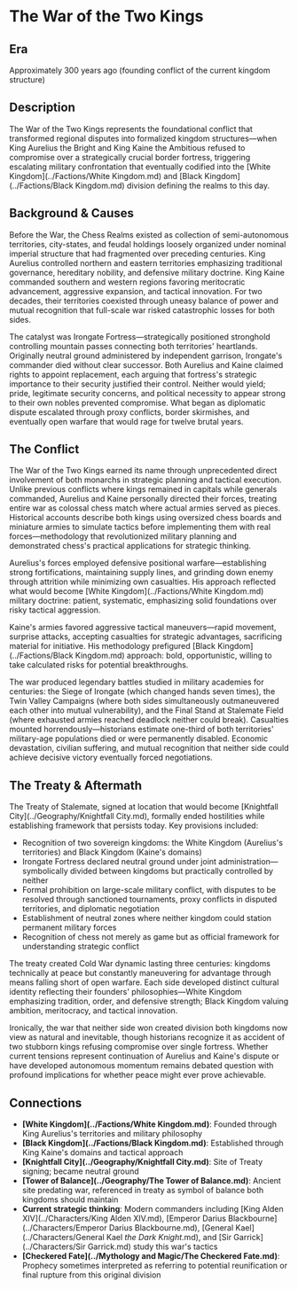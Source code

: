 <!-- Expanded by AI: 2025-10-13 -->

# The War of the Two Kings

## Era
Approximately 300 years ago (founding conflict of the current kingdom structure)

## Description

The War of the Two Kings represents the foundational conflict that transformed regional disputes into formalized kingdom structures—when King Aurelius the Bright and King Kaine the Ambitious refused to compromise over a strategically crucial border fortress, triggering escalating military confrontation that eventually codified into the [White Kingdom](../Factions/White Kingdom.md) and [Black Kingdom](../Factions/Black Kingdom.md) division defining the realms to this day.

## Background & Causes

Before the War, the Chess Realms existed as collection of semi-autonomous territories, city-states, and feudal holdings loosely organized under nominal imperial structure that had fragmented over preceding centuries. King Aurelius controlled northern and eastern territories emphasizing traditional governance, hereditary nobility, and defensive military doctrine. King Kaine commanded southern and western regions favoring meritocratic advancement, aggressive expansion, and tactical innovation. For two decades, their territories coexisted through uneasy balance of power and mutual recognition that full-scale war risked catastrophic losses for both sides.

The catalyst was Irongate Fortress—strategically positioned stronghold controlling mountain passes connecting both territories' heartlands. Originally neutral ground administered by independent garrison, Irongate's commander died without clear successor. Both Aurelius and Kaine claimed rights to appoint replacement, each arguing that fortress's strategic importance to their security justified their control. Neither would yield; pride, legitimate security concerns, and political necessity to appear strong to their own nobles prevented compromise. What began as diplomatic dispute escalated through proxy conflicts, border skirmishes, and eventually open warfare that would rage for twelve brutal years.

## The Conflict

The War of the Two Kings earned its name through unprecedented direct involvement of both monarchs in strategic planning and tactical execution. Unlike previous conflicts where kings remained in capitals while generals commanded, Aurelius and Kaine personally directed their forces, treating entire war as colossal chess match where actual armies served as pieces. Historical accounts describe both kings using oversized chess boards and miniature armies to simulate tactics before implementing them with real forces—methodology that revolutionized military planning and demonstrated chess's practical applications for strategic thinking.

Aurelius's forces employed defensive positional warfare—establishing strong fortifications, maintaining supply lines, and grinding down enemy through attrition while minimizing own casualties. His approach reflected what would become [White Kingdom](../Factions/White Kingdom.md) military doctrine: patient, systematic, emphasizing solid foundations over risky tactical aggression.

Kaine's armies favored aggressive tactical maneuvers—rapid movement, surprise attacks, accepting casualties for strategic advantages, sacrificing material for initiative. His methodology prefigured [Black Kingdom](../Factions/Black Kingdom.md) approach: bold, opportunistic, willing to take calculated risks for potential breakthroughs.

The war produced legendary battles studied in military academies for centuries: the Siege of Irongate (which changed hands seven times), the Twin Valley Campaigns (where both sides simultaneously outmaneuvered each other into mutual vulnerability), and the Final Stand at Stalemate Field (where exhausted armies reached deadlock neither could break). Casualties mounted horrendously—historians estimate one-third of both territories' military-age populations died or were permanently disabled. Economic devastation, civilian suffering, and mutual recognition that neither side could achieve decisive victory eventually forced negotiations.

## The Treaty & Aftermath

The Treaty of Stalemate, signed at location that would become [Knightfall City](../Geography/Knightfall City.md), formally ended hostilities while establishing framework that persists today. Key provisions included:

- Recognition of two sovereign kingdoms: the White Kingdom (Aurelius's territories) and Black Kingdom (Kaine's domains)
- Irongate Fortress declared neutral ground under joint administration—symbolically divided between kingdoms but practically controlled by neither
- Formal prohibition on large-scale military conflict, with disputes to be resolved through sanctioned tournaments, proxy conflicts in disputed territories, and diplomatic negotiation
- Establishment of neutral zones where neither kingdom could station permanent military forces
- Recognition of chess not merely as game but as official framework for understanding strategic conflict

The treaty created Cold War dynamic lasting three centuries: kingdoms technically at peace but constantly maneuvering for advantage through means falling short of open warfare. Each side developed distinct cultural identity reflecting their founders' philosophies—White Kingdom emphasizing tradition, order, and defensive strength; Black Kingdom valuing ambition, meritocracy, and tactical innovation.

Ironically, the war that neither side won created division both kingdoms now view as natural and inevitable, though historians recognize it as accident of two stubborn kings refusing compromise over single fortress. Whether current tensions represent continuation of Aurelius and Kaine's dispute or have developed autonomous momentum remains debated question with profound implications for whether peace might ever prove achievable.

## Connections

- **[White Kingdom](../Factions/White Kingdom.md)**: Founded through King Aurelius's territories and military philosophy
- **[Black Kingdom](../Factions/Black Kingdom.md)**: Established through King Kaine's domains and tactical approach
- **[Knightfall City](../Geography/Knightfall City.md)**: Site of Treaty signing; became neutral ground
- **[Tower of Balance](../Geography/The Tower of Balance.md)**: Ancient site predating war, referenced in treaty as symbol of balance both kingdoms should maintain
- **Current strategic thinking**: Modern commanders including [King Alden XIV](../Characters/King Alden XIV.md), [Emperor Darius Blackbourne](../Characters/Emperor Darius Blackbourne.md), [General Kael](../Characters/General Kael _the Dark Knight_.md), and [Sir Garrick](../Characters/Sir Garrick.md) study this war's tactics
- **[Checkered Fate](../Mythology and Magic/The Checkered Fate.md)**: Prophecy sometimes interpreted as referring to potential reunification or final rupture from this original division
